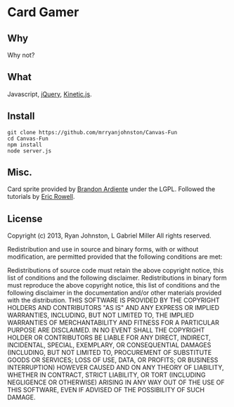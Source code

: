 # Card Gamer
## Why
Why not?
## What
Javascript, [jQuery](http://jquery.com/), 
[Kinetic.js](http://www.kineticjs.com/).
## Install

    git clone https://github.com/mrryanjohnston/Canvas-Fun
    cd Canvas-Fun
    npm install
    node server.js

## Misc.
Card sprite provided by [Brandon Ardiente](http://ardisoft.net/svg-z-cards/)
under the LGPL. Followed the tutorials by 
[Eric Rowell](http://www.html5canvastutorials.com/kineticjs/html5-canvas-events-tutorials-introduction-with-kineticjs/).
## License
Copyright (c) 2013, Ryan Johnston, L Gabriel Miller
All rights reserved.

Redistribution and use in source and binary forms, with or without modification, are permitted provided that the following conditions are met:

Redistributions of source code must retain the above copyright notice, this list of conditions and the following disclaimer.
Redistributions in binary form must reproduce the above copyright notice, this list of conditions and the following disclaimer in the documentation and/or other materials provided with the distribution.
THIS SOFTWARE IS PROVIDED BY THE COPYRIGHT HOLDERS AND CONTRIBUTORS "AS IS" AND ANY EXPRESS OR IMPLIED WARRANTIES, INCLUDING, BUT NOT LIMITED TO, THE IMPLIED WARRANTIES OF MERCHANTABILITY AND FITNESS FOR A PARTICULAR PURPOSE ARE DISCLAIMED. IN NO EVENT SHALL THE COPYRIGHT HOLDER OR CONTRIBUTORS BE LIABLE FOR ANY DIRECT, INDIRECT, INCIDENTAL, SPECIAL, EXEMPLARY, OR CONSEQUENTIAL DAMAGES (INCLUDING, BUT NOT LIMITED TO, PROCUREMENT OF SUBSTITUTE GOODS OR SERVICES; LOSS OF USE, DATA, OR PROFITS; OR BUSINESS INTERRUPTION) HOWEVER CAUSED AND ON ANY THEORY OF LIABILITY, WHETHER IN CONTRACT, STRICT LIABILITY, OR TORT (INCLUDING NEGLIGENCE OR OTHERWISE) ARISING IN ANY WAY OUT OF THE USE OF THIS SOFTWARE, EVEN IF ADVISED OF THE POSSIBILITY OF SUCH DAMAGE.
